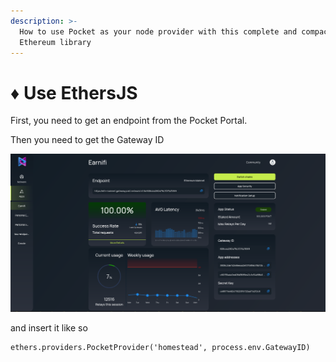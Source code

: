 ```yaml
---
description: >-
  How to use Pocket as your node provider with this complete and compact
  Ethereum library
---
```


# ♦️ Use EthersJS

First, you need to get an endpoint from the Pocket Portal.

Then you need to get the Gateway ID

![](../../.gitbook/assets/portal_app.png)

and insert it like so

```text
ethers.providers.PocketProvider('homestead', process.env.GatewayID)
```

